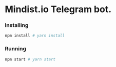 # Mindist.io Telegram bot.

### Installing

```bash
npm install # yarn install
```

### Running

```bash
npm start # yarn start
```
